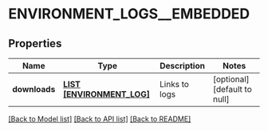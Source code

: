 # ENVIRONMENT_LOGS__EMBEDDED

## Properties
Name | Type | Description | Notes
------------ | ------------- | ------------- | -------------
**downloads** | [**LIST [ENVIRONMENT_LOG]**](EnvironmentLog.md) | Links to logs | [optional] [default to null]

[[Back to Model list]](../README.md#documentation-for-models) [[Back to API list]](../README.md#documentation-for-api-endpoints) [[Back to README]](../README.md)


